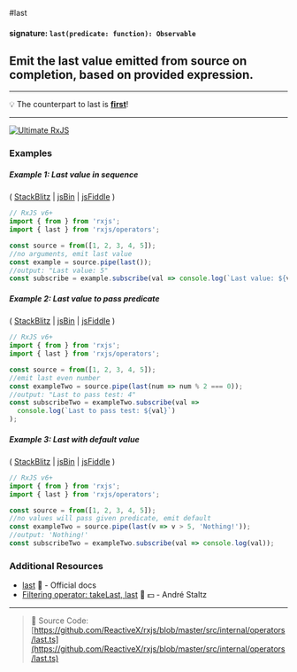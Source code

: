 #last

#### signature: `last(predicate: function): Observable`

## Emit the last value emitted from source on completion, based on provided expression.

---

💡 The counterpart to last is [**first**](first.md)!

---

[![Ultimate RxJS](https://drive.google.com/uc?export=view&id=1qq2-q-eVe-F_-d0eSvTyqaGRjpfLDdJz 'Ultimate RxJS')](https://ultimatecourses.com/courses/rxjs?ref=4)

### Examples

##### Example 1: Last value in sequence

(
[StackBlitz](https://stackblitz.com/edit/typescript-ma7knv?file=index.ts&devtoolsheight=100)
| [jsBin](http://jsbin.com/pevaqeloki/1/edit?js,console) |
[jsFiddle](https://jsfiddle.net/btroncone/b05r434a/) )

```js
// RxJS v6+
import { from } from 'rxjs';
import { last } from 'rxjs/operators';

const source = from([1, 2, 3, 4, 5]);
//no arguments, emit last value
const example = source.pipe(last());
//output: "Last value: 5"
const subscribe = example.subscribe(val => console.log(`Last value: ${val}`));
```

##### Example 2: Last value to pass predicate

(
[StackBlitz](https://stackblitz.com/edit/typescript-tk42hj?file=index.ts&devtoolsheight=100)
| [jsBin](http://jsbin.com/yagexuwari/1/edit?js,console) |
[jsFiddle](https://jsfiddle.net/btroncone/pkx2btsh/) )

```js
// RxJS v6+
import { from } from 'rxjs';
import { last } from 'rxjs/operators';

const source = from([1, 2, 3, 4, 5]);
//emit last even number
const exampleTwo = source.pipe(last(num => num % 2 === 0));
//output: "Last to pass test: 4"
const subscribeTwo = exampleTwo.subscribe(val =>
  console.log(`Last to pass test: ${val}`)
);
```

##### Example 3: Last with default value

(
[StackBlitz](https://stackblitz.com/edit/typescript-nrc1an?file=index.ts&devtoolsheight=100)
| [jsBin](http://jsbin.com/fudubebabi/1/edit?js,console) |
[jsFiddle](https://jsfiddle.net/btroncone/L7fbx3vp/) )

```js
// RxJS v6+
import { from } from 'rxjs';
import { last } from 'rxjs/operators';

const source = from([1, 2, 3, 4, 5]);
//no values will pass given predicate, emit default
const exampleTwo = source.pipe(last(v => v > 5, 'Nothing!'));
//output: 'Nothing!'
const subscribeTwo = exampleTwo.subscribe(val => console.log(val));
```

### Additional Resources

- [last](https://rxjs.dev/api/operators/last) 📰 - Official docs
- [Filtering operator: takeLast, last](https://egghead.io/lessons/rxjs-filtering-operators-takelast-last?course=rxjs-beyond-the-basics-operators-in-depth)
  🎥 💵 - André Staltz

---

> 📁 Source Code:
> [https://github.com/ReactiveX/rxjs/blob/master/src/internal/operators/last.ts](https://github.com/ReactiveX/rxjs/blob/master/src/internal/operators/last.ts)
